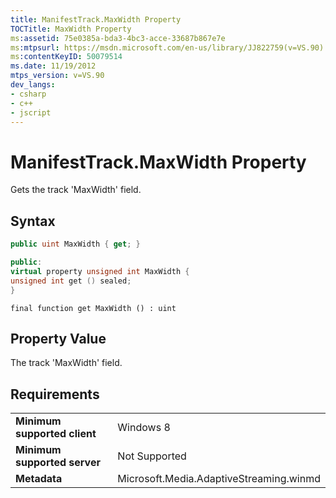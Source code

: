 ```yaml
---
title: ManifestTrack.MaxWidth Property
TOCTitle: MaxWidth Property
ms:assetid: 75e0385a-bda3-4bc3-acce-33687b867e7e
ms:mtpsurl: https://msdn.microsoft.com/en-us/library/JJ822759(v=VS.90)
ms:contentKeyID: 50079514
ms.date: 11/19/2012
mtps_version: v=VS.90
dev_langs:
- csharp
- c++
- jscript
---
```


# ManifestTrack.MaxWidth Property

Gets the track 'MaxWidth' field.

## Syntax

``` csharp
public uint MaxWidth { get; }
```

``` c++
public:
virtual property unsigned int MaxWidth {
unsigned int get () sealed;
}
```

``` jscript
final function get MaxWidth () : uint
```

## Property Value

The track 'MaxWidth' field.

## Requirements

|||
|--- |--- |
|**Minimum supported client**|Windows 8|
|**Minimum supported server**|Not Supported|
|**Metadata**|Microsoft.Media.AdaptiveStreaming.winmd|

